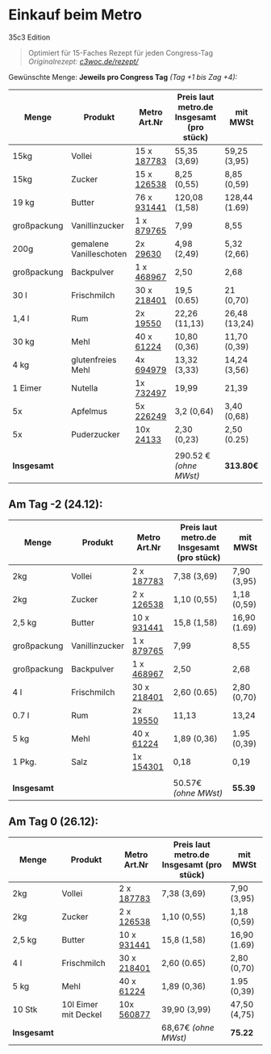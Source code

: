  Einkauf beim Metro
====================
35c3 Edition

> Optimiert für 15-Faches Rezept für jeden Congress-Tag
*Originalrezept: [c3woc.de/rezept/](https://c3woc.de/rezept/)*

Gewünschte Menge: **Jeweils pro Congress Tag** *(Tag +1 bis Zag +4):*

| Menge | Produkt | Metro Art.Nr | Preis laut metro.de Insgesamt (pro stück) | mit MWSt |
| ----- | ------- |-----|-- |-- |
| 15kg  | Vollei  | 15 x [187783](https://produkte.metro.de/shop/pv/BTY-X187825/0032/0021/Wiesenhof-Eifix-Vollei-fl%C3%BCssig-pasteurisiert-1-kg-Packung) | 55,35 (3,69) | 59,25 (3,95) |
| 15kg  | Zucker  | 15 x [126538](https://produkte.metro.de/shop/pv/BTY-X322462/0032/0021/aro-Raffinade-Zucker-1-kg-Packung) | 8,25 (0,55) | 8,85 (0,59) |
| 19 kg | Butter  | 76 x [931441](https://produkte.metro.de/shop/pv/BTY-X314169/0032/0021/aro-QS-Butter-mild-ges%C3%A4uert-82-Fett-250-g-St%C3%BCck) | 120,08 (1,58) | 128,44 (1.69) |
| großpackung | Vanillinzucker | 1 x [879765](https://produkte.metro.de/shop/pv/BTY-X267075/0032/0021/Dr.-Oetker-Vanillin-Zucker-1-50-kg) | 7,99 | 8,55 |
| 200g  | gemalene Vanilleschoten | 2x [29630](https://produkte.metro.de/shop/pv/BTY-X29672/0032/0021/Pickerd-Vanila-skandinavische-Vanille-Spezialit%C3%A4t-mit-gemahlenen-Vanilleschoten-100-g-Dose) | 4,98 (2,49) | 5,32 (2,66) |
| großpackung | Backpulver | 1 x [468967](https://produkte.metro.de/shop/pv/BTY-X684012/0032/0021/Horeca-Select-Backpulver-1-kg-Packung) | 2,50 | 2,68 |
| 30 l | Frischmilch | 30 x [218401](https://produkte.metro.de/shop/pv/BTY-X702948/0032/0021/aro-frische-Vollmilch-3-5-Fett-1-l-Packung) | 19,5 (0.65) | 21 (0,70) |
| 1,4 l | Rum | 2x [19550](https://produkte.metro.de/shop/pv/BTY-X19592/0032/0021/Havana-Club-A%C3%B1ejo-3-A%C3%B1os-Rum-40-Vol.-0-7-l-Flasche) | 22,26 (11,13) | 26,48 (13,24) |
| 30 kg | Mehl | 40 x [61224](https://produkte.metro.de/shop/pv/BTY-X245248/0032/0021/aro-Weizenmehl-Type-405-1-kg-Packung) | 10,80 (0,36) | 11,70 (0,39) |
| 4 kg | glutenfreies Mehl | 4x [694979](https://produkte.metro.de/shop/pv/BTY-X81625/0032/0021/Sch%C3%A4r-Mehl-feink%C3%B6rnig-1-kg-Faltschachtel) | 13,32 (3,33) | 14,24 (3,56) |
| 1 Eimer | Nutella  | 1x [732497](https://produkte.metro.de/shop/pv/BTY-X126723/0032/0021/Ferrero-Nutella-Nuss-Nougat-Creme-3-kg-Eimer) | 19,99 | 21,39 |
| 5x | Apfelmus | 5x [226249](https://produkte.metro.de/shop/pv/BTY-X715836/0032/0021/aro-Apfelmus-nach-Hausfrauenart-710-g-Packung) | 3,2 (0,64) | 3,40 (0,68) |
| 5x | Puderzucker | 10x [24133](https://produkte.metro.de/shop/pv/BTY-X24175/0032/0021/Sweet-Family-Puderzucker-250-g-Packung) | 2,30 (0,23) | 2,50 (0.25) |
| | | | |
| **Insgesamt** | | | 290.52 € *(ohne MWst)* | **313.80€** |

 Am Tag -2 (24.12):
-----------------------------

| Menge | Produkt | Metro Art.Nr | Preis laut metro.de Insgesamt (pro stück) | mit MWSt |
| ----- | ------- |-----|-- |-- |
| 2kg  | Vollei  | 2 x [187783](https://produkte.metro.de/shop/pv/BTY-X187825/0032/0021/Wiesenhof-Eifix-Vollei-fl%C3%BCssig-pasteurisiert-1-kg-Packung) | 7,38 (3,69) | 7,90 (3,95) |
| 2kg  | Zucker  | 2 x [126538](https://produkte.metro.de/shop/pv/BTY-X322462/0032/0021/aro-Raffinade-Zucker-1-kg-Packung) | 1,10 (0,55) | 1,18 (0,59) |
| 2,5 kg | Butter  | 10 x [931441](https://produkte.metro.de/shop/pv/BTY-X314169/0032/0021/aro-QS-Butter-mild-ges%C3%A4uert-82-Fett-250-g-St%C3%BCck) | 15,8 (1,58) | 16,90 (1.69) |
| großpackung | Vanillinzucker | 1 x [879765](https://produkte.metro.de/shop/pv/BTY-X267075/0032/0021/Dr.-Oetker-Vanillin-Zucker-1-50-kg) | 7,99 | 8,55 |
| großpackung | Backpulver | 1 x [468967](https://produkte.metro.de/shop/pv/BTY-X684012/0032/0021/Horeca-Select-Backpulver-1-kg-Packung) | 2,50 | 2,68 |
| 4 l | Frischmilch | 30 x [218401](https://produkte.metro.de/shop/pv/BTY-X702948/0032/0021/aro-frische-Vollmilch-3-5-Fett-1-l-Packung) | 2,60 (0.65) | 2,80 (0,70) |
| 0.7 l | Rum | 2x [19550](https://produkte.metro.de/shop/pv/BTY-X19592/0032/0021/Havana-Club-A%C3%B1ejo-3-A%C3%B1os-Rum-40-Vol.-0-7-l-Flasche) | 11,13 | 13,24 |
| 5 kg | Mehl | 40 x [61224](https://produkte.metro.de/shop/pv/BTY-X245248/0032/0021/aro-Weizenmehl-Type-405-1-kg-Packung) | 1,89 (0,36) | 1.95 (0,39) |
| 1 Pkg. | Salz | 1x [154301](https://produkte.metro.de/shop/pv/BTY-X351156/0032/0021/aro-Speisesalz-feink%C3%B6rnig-500-g-Packung) | 0,18 | 0,19 |
| | | | | |
| **Insgesamt** | | |  50.57€ *(ohne MWst)* | **55.39** |



 Am Tag 0 (26.12):
-----------------------------

| Menge | Produkt | Metro Art.Nr | Preis laut metro.de Insgesamt (pro stück) | mit MWSt |
| ----- | ------- |-----|-- |-- |
| 2kg  | Vollei  | 2 x [187783](https://produkte.metro.de/shop/pv/BTY-X187825/0032/0021/Wiesenhof-Eifix-Vollei-fl%C3%BCssig-pasteurisiert-1-kg-Packung) | 7,38 (3,69) | 7,90 (3,95) |
| 2kg  | Zucker  | 2 x [126538](https://produkte.metro.de/shop/pv/BTY-X322462/0032/0021/aro-Raffinade-Zucker-1-kg-Packung) | 1,10 (0,55) | 1,18 (0,59) |
| 2,5 kg | Butter  | 10 x [931441](https://produkte.metro.de/shop/pv/BTY-X314169/0032/0021/aro-QS-Butter-mild-ges%C3%A4uert-82-Fett-250-g-St%C3%BCck) | 15,8 (1,58) | 16,90 (1.69) |
| 4 l | Frischmilch | 30 x [218401](https://produkte.metro.de/shop/pv/BTY-X702948/0032/0021/aro-frische-Vollmilch-3-5-Fett-1-l-Packung) | 2,60 (0.65) | 2,80 (0,70) |
| 5 kg | Mehl | 40 x [61224](https://produkte.metro.de/shop/pv/BTY-X245248/0032/0021/aro-Weizenmehl-Type-405-1-kg-Packung) | 1,89 (0,36) | 1.95 (0,39) |
| 10 Stk | 10l Eimer mit Deckel | 10x [560877](https://produkte.metro.de/shop/pv/BTY-X437952/0032/0021/Hendi-Eimer-mit-Deckel-11-5-l-Wei%C3%9F-Kunststoff-22-x-%C3%98-29-cm) | 39,90 (3,99) | 47,50 (4,75) |
| **Insgesamt** | | |  68,67€ *(ohne MWst)* | **75.22** |



